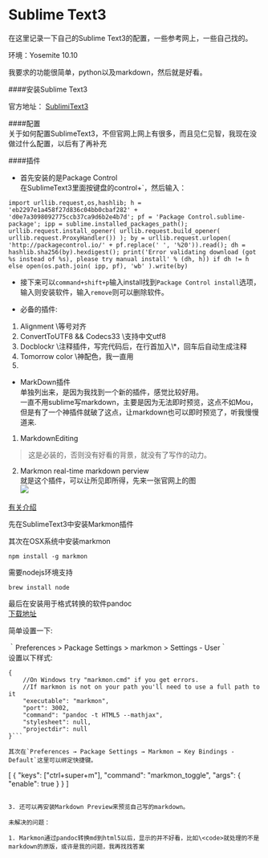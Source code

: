 # Sublime Text3

在这里记录一下自己的Sublime Text3的配置，一些参考网上，一些自己找的。  

环境：Yosemite 10.10   

我要求的功能很简单，python以及markdown，然后就是好看。  

####安装Sublime Text3  

官方地址：
[SublimiText3](http://www.sublimetext.com/)

####配置  
关于如何配置SublimeText3，不但官网上网上有很多，而且见仁见智，我现在没做过什么配置，以后有了再补充  

####插件  
* 首先安装的是Package Control  
在SublimeText3里面按键盘的control+\`，然后输入： 

``` 
import urllib.request,os,hashlib; h = 'eb2297e1a458f27d836c04bb0cbaf282' + 'd0e7a3098092775ccb37ca9d6b2e4b7d'; pf = 'Package Control.sublime-package'; ipp = sublime.installed_packages_path(); urllib.request.install_opener( urllib.request.build_opener( urllib.request.ProxyHandler()) ); by = urllib.request.urlopen( 'http://packagecontrol.io/' + pf.replace(' ', '%20')).read(); dh = hashlib.sha256(by).hexdigest(); print('Error validating download (got %s instead of %s), please try manual install' % (dh, h)) if dh != h else open(os.path.join( ipp, pf), 'wb' ).write(by)  

```      

* 接下来可以`command+shift+p`输入install找到`Package Control install`选项，输入则安装软件，输入`remove`则可以删除软件。  

* 必备的插件:  

1. Alignment  \\等号对齐    
2. ConvertToUTF8 && Codecs33 \\支持中文utf8  
3. Docblockr  \\注释插件，写完代码后，在行首加入\\*，回车后自动生成注释  
4. Tomorrow color  \\神配色，我一直用  
5. 


* MarkDown插件  
单独列出来，是因为我找到一个新的插件，感觉比较好用。  
一直不用sublime写markdown，主要是因为无法即时预览，这点不如Mou，但是有了一个神插件就破了这点，让markdown也可以即时预览了，听我慢慢道来.  

1. MarkdownEditing  
>这是必装的，否则没有好看的背景，就没有了写作的动力。  

2. Markmon  real-time markdown perview  
就是这个插件，可以让所见即所得，先来一张官网上的图  
![](https://packagecontrol.io/readmes/img/11c350617e7bdfe32be854f8f77239678ecfb54a.gif)  

[有关介绍](https://packagecontrol.io/packages/Markmon%20real-time%20markdown%20preview)  

先在SublimeText3中安装Markmon插件 

其次在OSX系统中安装markmon  

`npm install -g markmon`  

需要nodejs环境支持  

`brew install node`  

最后在安装用于格式转换的软件pandoc  
[下载地址](https://github.com/jgm/pandoc/releases/download/1.13.2/pandoc-1.13.2-osx.pkg)  

简单设置一下:  

｀Preferences > Package Settings > markmon > Settings - User｀  
设置以下样式:  

```
{
    //On Windows try "markmon.cmd" if you get errors.
    //If markmon is not on your path you'll need to use a full path to it
    "executable": "markmon",
    "port": 3002,
    "command": "pandoc -t HTML5 --mathjax",
    "stylesheet": null,
    "projectdir": null
}```    

其次在`Preferences → Package Settings → Markmon → Key Bindings - Default`这里可以绑定快捷键。

```
[
    { "keys": ["ctrl+super+m"], "command": "markmon_toggle", "args":
        {
            "enable": true
        }
    }
]
```   

3. 还可以再安装Markdown Preview来预览自己写的markdown。  

未解决的问题：  

1. Markmon通过pandoc转换md到html5以后，显示的并不好看，比如\<code>就处理的不是markdown的原版，或许是我的问题，我再找找答案








